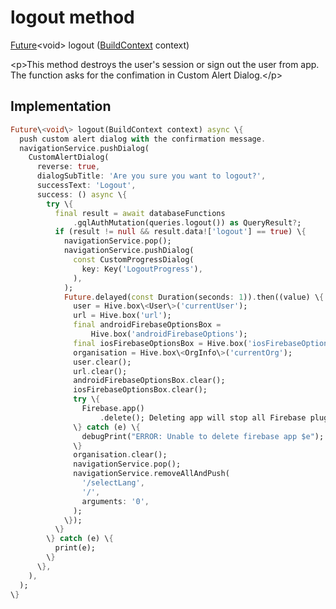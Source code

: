 


# logout method








[Future](https:api.flutter.dev/flutter/dart-async/Future-class.html)&lt;void\> logout
([BuildContext](https:api.flutter.dev/flutter/widgets/BuildContext-class.html) context)





\<p\>This method destroys the user's session or sign out the user from app.
The function asks for the confimation in Custom Alert Dialog.\</p\>



## Implementation

```dart
Future\<void\> logout(BuildContext context) async \{
  push custom alert dialog with the confirmation message.
  navigationService.pushDialog(
    CustomAlertDialog(
      reverse: true,
      dialogSubTitle: 'Are you sure you want to logout?',
      successText: 'Logout',
      success: () async \{
        try \{
          final result = await databaseFunctions
              .gqlAuthMutation(queries.logout()) as QueryResult?;
          if (result != null && result.data!['logout'] == true) \{
            navigationService.pop();
            navigationService.pushDialog(
              const CustomProgressDialog(
                key: Key('LogoutProgress'),
              ),
            );
            Future.delayed(const Duration(seconds: 1)).then((value) \{
              user = Hive.box\<User\>('currentUser');
              url = Hive.box('url');
              final androidFirebaseOptionsBox =
                  Hive.box('androidFirebaseOptions');
              final iosFirebaseOptionsBox = Hive.box('iosFirebaseOptions');
              organisation = Hive.box\<OrgInfo\>('currentOrg');
              user.clear();
              url.clear();
              androidFirebaseOptionsBox.clear();
              iosFirebaseOptionsBox.clear();
              try \{
                Firebase.app()
                    .delete(); Deleting app will stop all Firebase plugins
              \} catch (e) \{
                debugPrint("ERROR: Unable to delete firebase app $e");
              \}
              organisation.clear();
              navigationService.pop();
              navigationService.removeAllAndPush(
                '/selectLang',
                '/',
                arguments: '0',
              );
            \});
          \}
        \} catch (e) \{
          print(e);
        \}
      \},
    ),
  );
\}
```







